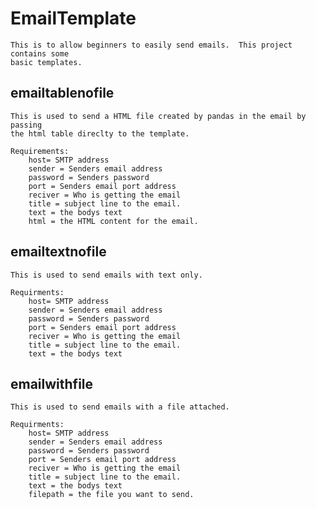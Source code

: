 # EmailTemplate
    This is to allow beginners to easily send emails.  This project contains some
    basic templates.

## emailtablenofile
    This is used to send a HTML file created by pandas in the email by passing
    the html table direclty to the template.

    Requirements:
        host= SMTP address
        sender = Senders email address
        password = Senders password
        port = Senders email port address
        reciver = Who is getting the email
        title = subject line to the email.
        text = the bodys text
        html = the HTML content for the email.

## emailtextnofile
    This is used to send emails with text only.

    Requirments:
        host= SMTP address
        sender = Senders email address
        password = Senders password
        port = Senders email port address
        reciver = Who is getting the email
        title = subject line to the email.
        text = the bodys text

## emailwithfile
    This is used to send emails with a file attached.

    Requirments:
        host= SMTP address
        sender = Senders email address
        password = Senders password
        port = Senders email port address
        reciver = Who is getting the email
        title = subject line to the email.
        text = the bodys text
        filepath = the file you want to send.